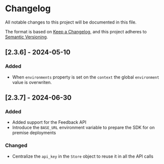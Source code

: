 # Changelog

All notable changes to this project will be documented in this file.

The format is based on [Keep a Changelog](https://keepachangelog.com/en/1.0.0/),
and this project adheres to [Semantic Versioning](https://semver.org/).

## [2.3.6] - 2024-05-10

### Added

- When `environments` property is set on the `context` the global `environment` value is overwriten.

## [2.3.7] - 2024-06-30

### Added

- Added support for the Feedback API
- Introduce the `BASE_URL` environment variable to prepare the SDK for on premise deployments

### Changed

- Centralize the `api_key` in the `Store` object to reuse it in all the API calls
